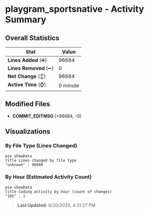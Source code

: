 # playgram_sportsnative - Activity Summary 

## Overall Statistics

| Stat                   | Value                                                             |
| ---------------------- | ----------------------------------------------------------------- |
| **Lines Added** (➕)   | 96684                                          |
| **Lines Removed** (➖) | 0                                        |
| **Net Change** (↕)    | 96684                |
| **Active Time** (⌚)   | 0 minute |


## Modified Files
- **COMMIT_EDITMSG** (+96684, -0)

## Visualizations

### By File Type (Lines Changed)

```mermaid
pie showData
title Lines changed by file type
"unknown" : 96684
```

### By Hour (Estimated Activity Count)

```mermaid
pie showData
title Coding activity by hour (count of changes)
"16h" : 1
```


> **Last Updated:** 6/20/2025, 4:31:27 PM
